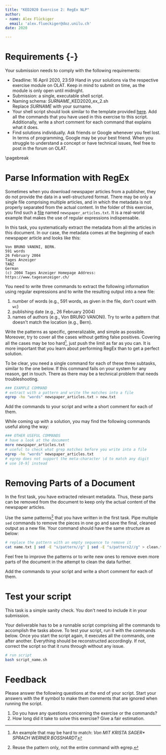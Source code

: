 ```yaml
---
title: "KED2020 Exercise 2: RegEx NLP"
author:  
- name: Alex Flückiger
  email: 'alex.flueckiger@doz.unilu.ch'
date: 2020

---
```




# Requirements {-}

Your submission needs to comply with the following requirements:

- Deadline: 16 April 2020, 23:59
  Hand in your solutions via the respective exercise module on OLAT. Keep in mind to submit on time, as the module is only open until midnight.
- Submission: a single, executable shell script. 
- Naming schema: *SURNAME*_KED2020_ex_2.sh   
  Replace *SURNAME* with your surname. 
- Your shell script should look similar to the template provided [here](https://aflueckiger.github.io/KED2020/). Add all the commands that you have used in this exercise to this script. Additionally, write a short comment for each command that explains what it does.
- Find solutions individually. Ask friends or Google whenever you feel lost. In terms of programming, Google may be your best friend. When you struggle to understand a concept or have technical issues, feel free to post in the forum on OLAT.


\pagebreak 
# Parse Information with RegEx

Sometimes when you download newspaper articles from a publisher, they do not provide the data in a well-structured format. There may be only a single file comprising multiple articles, and in which the metadata is not properly separated from the actual content. In the folder of this exercise, you find such a [file](https://aflueckiger.github.io/KED2020/exercises/exercise_2/newspaper_articles.txt) named `newspaper_articles.txt`. It is a real-world example that makes the use of regular expressions indispensable.

In this task, you systematically extract the metadata from all the articles in this document. In our case, the metadata comes at the beginning of each newspaper article and looks like this:

```
Von BRUNO VANONI, BERN.
591 words
26 February 2004
Tages Anzeiger
TANZ
German
(c) 2004 Tages Anzeiger Homepage Address: https://www.tagesanzeiger.ch/
```



You need to write three commands to extract the following information using regular expressions and to write the resulting output into a new file:

1. number of words (e.g., 591 words, as given in the file, don't count with `wc`)
2. publishing date (e.g., 26 February 2004)
3. names of authors (e.g., Von BRUNO VANONI). Try to write a pattern that doesn't match the location (e.g., Bern).

Write the patterns as specific, generalizable, and simple as possible. Moreover, try to cover all the cases without getting false positives. Covering all the cases may be too hard[^hard_match], just push the limit as far as you can. It is more important that you learn about performing RegEx than to get a perfect solution.

To be clear, you need a single command for each of these three subtasks, similar to the one below. If this command fails on your system for any reason, get in touch. There as there may be a technical problem that needs troubleshooting.

```bash
### EXAMPLE COMMAND
# extract with a pattern and write the matches into a file
egrep -ho "words" newspaper_articles.txt > new.txt


```

Add the commands to your script and write a short comment for each of them.

While coming up with a solution, you may find the following commands useful along the way:

```bash
### OTHER USEFUL COMMANDS
# have a look at the document
more newspaper_articles.txt
# useful to check what grep matches before you write into a file
egrep -ho "words" newspaper_articles.txt
# egrep does not support the meta-character \d to match any digit
# use [0-9] instead
```

[^hard_match]: An example that may be hard to match: *Von MIT KRISTA SAGER\* SPRACH WERNER BOSSHARDT*

# Removing Parts of a Document

In the first task, you have extracted relevant metadata. Thus, these parts can be removed from the document to keep only the actual content of the newspaper articles.

Use the same patterns[^spec] that you have written in the first task. Pipe multiple `sed` commands to remove the pieces in one go and save the final, cleaned output as a new file. Your command should have the same structure as below:

```bash
# replace the pattern with an empty sequence to remove it
cat name.txt | sed -E "s/pattern//g" | sed -E "s/pattern2//g" > clean.txt
```

Feel free to improve the patterns or to write new ones to remove even more parts of the document in the attempt to clean the data further.

Add the commands to your script and write a short comment for each of them.

[^spec]: Reuse the pattern only, not the entire command with egrep.

# Test your script
This task is a simple sanity check. You don't need to include it in your submission.

Your deliverable has to be a runnable script comprising all the commands to accomplish the tasks above. To test your script, run it with the commands below. Once you start the script again, it executes all the commands, one after another. Everything should be reconstructed accordingly. If not, correct the script so that it runs through without any issue.

```bash
# run script
bash script_name.sh
```



# Feedback

Please answer the following questions at the end of your script. Start your answers with the # symbol to make them comments that are ignored when running the script.

1. Do you have any questions concerning the exercise or the commands?
2. How long did it take to solve this exercise? Give a fair estimation.